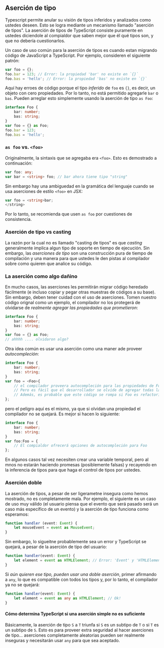 ## Aserción de tipo
Typescript permite anular su visión de tipos inferidos y analizados como ustedes deseen. Esto se logra mediante un mecanismo llamado "aserción de tipos". La aserción de tipos de TypeScript consiste puramente en ustedes diciendole al compialdor que saben mejor que él qué tipos son, y que no debería cuestionarlos.

Un caso de uso común para la aserción de tipos es cuando estan migrando código de JavaScript a TypeScript. Por ejemplo, consideren el siguiente patrón:

```ts
var foo = {};
foo.bar = 123; // Error: la propiedad 'bar' no existe en `{}`
foo.bas = 'hello'; // Error: la propiedad 'bas' no existe en `{}`
```

Aquí hay erroes de código porque el tipo *inferido* de `foo` es `{}`, es decir, un objeto con cero propiedades. Por lo tanto, no está permitido agregarle `bar` o `bas`. Pueden arreglar esto simplemente usando la aserción de tipo `as Foo`:

```ts
interface Foo {
    bar: number;
    bas: string;
}
var foo = {} as Foo;
foo.bar = 123;
foo.bas = 'hello';
```

### `as foo` vs. `<foo>`
Originalmente, la sintaxis que se agregaba era `<foo>`. Esto es demostrado a continuación:

```ts
var foo: any;
var bar = <string> foo; // bar ahora tiene tipo "string"
```

Sin embargo hay una ambiguedad en la gramática del lenguaje cuando se usa aserciones de estilo `<foo>` en JSX:

```ts
var foo = <string>bar;
</string>
```

Por lo tanto, se recomienda que usen `as foo` por cuestiones de consistencia.

### Aserción de tipo vs casting
La razón por la cual no es llamado "casting de tipos" es que *casting* generalmente implica algun tipo de soporte en tiempo de ejecución. Sin embargo, las *aserciones de tipo* son una construcción pura de tiempo de compilación y una manera para que ustedes le den pistas al compilador sobre como quieren que analice su código.

### La aserción como algo dañino
En mucho casos, las aserciones les permitirán migrar código heredado fácilmente (e incluso copiar y pegar otras muestras de códigos a su base). Sin embargo, deben tener cuidad con el uso de aserciones. Tomen nuestro código orignal como un ejemplo, el compilador no los protegerá de olvidarse de *realmente agregar las propiedades que prometieron*:

```ts
interface Foo {
    bar: number;
    bas: string;
}
var foo = {} as Foo;
// ahhhh .... olvidaron algo?
```

Otra idea común es usar una aserción como una maner ade proveer *autocompleción*:

```ts
interface Foo {
    bar: number;
    bas: string;
}
var foo = <Foo>{
    // el compilador proveera autocompleción para las propiedades de Foo
    // Pero es fácil que el desarrollador se olvide de agregar todas las propiedades
    // Además, es probable que este código se rompa si Foo es refactorizado (e.g. si agregamos una nueva propiedad)
};
```

pero el peligro aquí es el mismo, ya que si olvidan una propiedad el compilador no se quejará. Es mejor si hacen lo siguiente:

```ts
interface Foo {
    bar: number;
    bas: string;
}
var foo:Foo = {
    // El compialdor ofrecerá opciones de autocompleción para Foo
};
```

En algunos casos tal vez necesiten crear una variable temporal, pero al mnos no estarán haciendo promesas (posiblemente falsas) y recayendo en la inferencia de tipos para que haga el control de tipos por ustedes.

### Aserción doble
La aserción de tipos, a pesar de ser ligerametne insegura como hemos mostrado, no es completamente mala. Por ejemplo, el siguiente es un caso de uso muy válido (el usuario piensa que el evento que será pasado será un caso más específico de un evento) y la aserción de tipo funciona como esperamos:

```ts
function handler (event: Event) {
    let mouseEvent = event as MouseEvent;
}
```

Sin embargo, lo sigueitne probablemente sea un error y TypeScript se quejará, a pesar de la aserción de tipo del usuario:

```ts
function handler(event: Event) {
    let element = event as HTMLElement; // Error: 'Event' y 'HTMLElement' no son asignables mutuamente.
}
```

Si *aún quieren ese tipo, pueden usar una doble aserción*, primer afirmando a `any`, lo que es compatible con todos los tipos y, por lo tanto, el compilador ya no se quejará:

```ts
function handler(event: Event) {
    let element = event as any as HTMLElement; // Ok!
}
```

#### Cómo determina TypeScript si una aserción simple no es suficiente
Básicamente, la aserción de tipo `S` a `T` triunfa si `S` es un subtipo de `T` o si `T` es un subtipo de `S`. Esto es para proveer extra seguridad al hacer aserciones de tipo... aserciones completamente aleatorias pueden ser realmente inseguras y necesitarán usar `any` para que sea aceptado.
